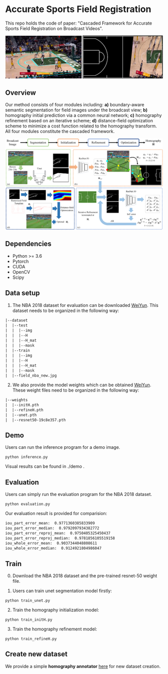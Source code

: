 ﻿# Accurate Sports Field Registration

This repo holds the code of paper: "Cascaded Framework for Accurate Sports Field Registration on Broadcast Videos".

![Figure1](./pics/figure1.png)

## Overview

Our method consists of four modules including: **a)** boundary-aware semantic segmentation for field images under the broadcast view; **b)** homography initial prediction via a common neural network; **c)** homography refinement based on an iterative scheme; **d)** distance-field optimization scheme to minimize a cost function related to the homography transform. All four modules constitute the cascaded framework.

![Figure2](./pics/figure2.png)

## Dependencies

* Python >= 3.6
* Pytorch
* CUDA
* OpenCV
* Scipy

## Data setup

1. The NBA 2018 dataset for evaluation can be downloaded [WeiYun](https://share.weiyun.com/eV1Zx84G). This dataset needs to be organized in the following way:
```
|--dataset
|  |--test
|  |  |--img
|  |  |--H
|  |  |--H_mat
|  |  |--mask
|  |--train
|  |  |--img
|  |  |--H
|  |  |--H_mat
|  |  |--mask
|  |--field_nba_new.jpg
```

2. We also provide the model weights which can be obtained [WeiYun](https://share.weiyun.com/SmFCmTEm). These weight files need to be organized in the following way:
```
|--weights
|  |--initH.pth
|  |--refineH.pth
|  |--unet.pth
|  |--resnet50-19c8e357.pth
```

## Demo

Users can run the inference program for a demo image.
```
python inference.py
```
Visual results can be found in ./demo .

## Evaluation

Users can simply run the evaluation program for the NBA 2018 dataset.
```
python evaluation.py
```
Our evaluation result is provided for comparision:
```
iou_part_error_mean:  0.9771360385833909
iou_part_error_median:  0.9792097934382772
iou_part_error_reproj_mean:  0.9750405325450437
iou_part_error_reproj_median:  0.9781856105519158
iou_whole_error_mean:  0.9037344048808611
iou_whole_error_median:  0.9124921804986047
```

## Train

0. Download the NBA 2018 dataset and the pre-trained resnet-50 weight file.

1. Users can train unet segmentation model firstly:
```
python train_unet.py
```
2. Train the homography initialization model:
```
python train_initH.py
```
3. Train the homography refinement model:
```
python train_refineH.py
```

## Create new dataset

We provide a simple **homography annotator** [here](https://github.com/InfiniZero/homography_annotator) for new dataset creation.



